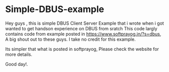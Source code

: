 # Simple-DBUS-example
Hey guys , this is simple DBUS Client Server Example that i wrote when i got wanted to get handson experience on DBUS from sratch
This code largly contains code from example posted in https://www.softprayog.in/?s=dbus, A big shout out to these guys.
I take no credit for this example.

Its simpler that what is posted in softprayog, Please check the website for more details.

Good day!.
